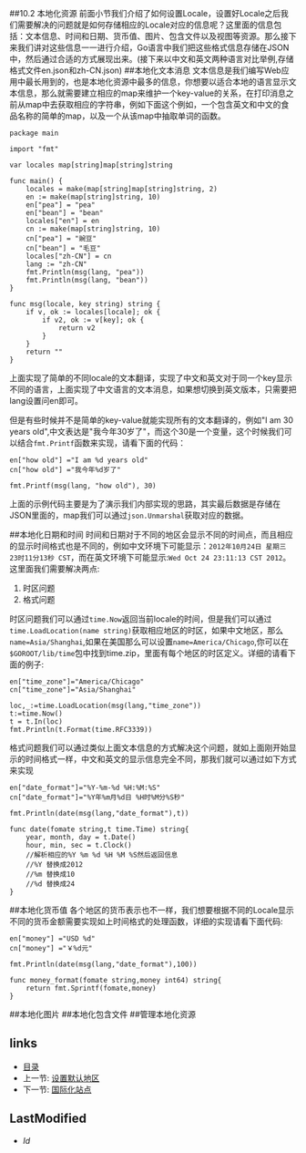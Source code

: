 ##10.2 本地化资源
前面小节我们介绍了如何设置Locale，设置好Locale之后我们需要解决的问题就是如何存储相应的Locale对应的信息呢？这里面的信息包括：文本信息、时间和日期、货币值、图片、包含文件以及视图等资源。那么接下来我们讲对这些信息一一进行介绍，Go语言中我们把这些格式信息存储在JSON中，然后通过合适的方式展现出来。(接下来以中文和英文两种语言对比举例,存储格式文件en.json和zh-CN.json)
##本地化文本消息
文本信息是我们编写Web应用中最长用到的，也是本地化资源中最多的信息，你想要以适合本地的语言显示文本信息，那么就需要建立相应的map来维护一个key-value的关系，在打印消息之前从map中去获取相应的字符串，例如下面这个例如，一个包含英文和中文的食品名称的简单的map，以及一个从该map中抽取单词的函数。

	package main

	import "fmt"

	var locales map[string]map[string]string

	func main() {
		locales = make(map[string]map[string]string, 2)
		en := make(map[string]string, 10)
		en["pea"] = "pea"
		en["bean"] = "bean"
		locales["en"] = en
		cn := make(map[string]string, 10)
		cn["pea"] = "豌豆"
		cn["bean"] = "毛豆"
		locales["zh-CN"] = cn
		lang := "zh-CN"
		fmt.Println(msg(lang, "pea"))
		fmt.Println(msg(lang, "bean"))
	}

	func msg(locale, key string) string {
		if v, ok := locales[locale]; ok {
			if v2, ok := v[key]; ok {
				return v2
			}
		}
		return ""
	}


上面实现了简单的不同locale的文本翻译，实现了中文和英文对于同一个key显示不同的语言，上面实现了中文语言的文本消息，如果想切换到英文版本，只需要把lang设置问en即可。

但是有些时候并不是简单的key-value就能实现所有的文本翻译的，例如"I am 30 years old",中文表达是"我今年30岁了"，而这个30是一个变量，这个时候我们可以结合`fmt.Printf`函数来实现，请看下面的代码：

	en["how old"] ="I am %d years old"
	cn["how old"] ="我今年%d岁了"

	fmt.Printf(msg(lang, "how old"), 30)

上面的示例代码主要是为了演示我们内部实现的思路，其实最后数据是存储在JSON里面的，map我们可以通过`json.Unmarshal`获取对应的数据。
	
##本地化日期和时间
时间和日期对于不同的地区会显示不同的时间点，而且相应的显示时间格式也是不同的，例如中文环境下可能显示：`2012年10月24日 星期三 23时11分13秒 CST`，而在英文环境下可能显示:`Wed Oct 24 23:11:13 CST 2012`。这里面我们需要解决两点:

1. 时区问题
2. 格式问题

时区问题我们可以通过`time.Now`返回当前locale的时间，但是我们可以通过`time.LoadLocation(name string)`获取相应地区的时区，如果中文地区，那么`name=Asia/Shanghai`,如果在美国那么可以设置`name=America/Chicago`,你可以在`$GOROOT/lib/time`包中找到time.zip，里面有每个地区的时区定义。详细的请看下面的例子:

	en["time_zone"]="America/Chicago"
	cn["time_zone"]="Asia/Shanghai"
	
	loc,_:=time.LoadLocation(msg(lang,"time_zone"))
	t:=time.Now()
	t = t.In(loc)
	fmt.Println(t.Format(time.RFC3339))

格式问题我们可以通过类似上面文本信息的方式解决这个问题，就如上面刚开始显示的时间格式一样，中文和英文的显示信息完全不同，那我们就可以通过如下方式来实现

	en["date_format"]="%Y-%m-%d %H:%M:%S"
	cn["date_format"]="%Y年%m月%d日 %H时%M分%S秒"
	
	fmt.Println(date(msg(lang,"date_format"),t))
	
	func date(fomate string,t time.Time) string{
		year, month, day = t.Date()
		hour, min, sec = t.Clock()
		//解析相应的%Y %m %d %H %M %S然后返回信息
		//%Y 替换成2012
		//%m 替换成10
		//%d 替换成24
	}

##本地化货币值
各个地区的货币表示也不一样，我们想要根据不同的Locale显示不同的货币金额需要实现如上时间格式的处理函数，详细的实现请看下面代码:

	en["money"] ="USD %d"
	cn["money"] ="￥%d元"

	fmt.Println(date(msg(lang,"date_format"),100))
	
	func money_format(fomate string,money int64) string{
		return fmt.Sprintf(fomate,money)
	}
	

##本地化图片
##本地化包含文件
##管理本地化资源
## links
  * [目录](<preface.md>)
  * 上一节: [设置默认地区](<10.1.md>)
  * 下一节: [国际化站点](<10.3.md>)

## LastModified
  * $Id$